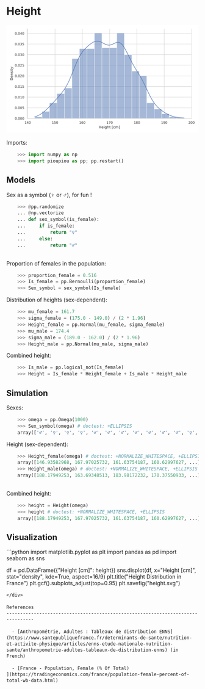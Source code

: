 Height
================================================================================


![Height](images/height.svg)



Imports:

```python
    >>> import numpy as np
    >>> import pioupiou as pp; pp.restart()

```

Models
--------------------------------------------------------------------------------

Sex as a symbol (♀ or ♂), for fun !

```python
    >>> @pp.randomize
    ... @np.vectorize
    ... def sex_symbol(is_female):
    ...     if is_female:
    ...         return "♀"
    ...     else:
    ...         return "♂"
 
```

Proportion of females in the population:

```python
    >>> proportion_female = 0.516
    >>> Is_female = pp.Bernoulli(proportion_female)
    >>> Sex_symbol = sex_symbol(Is_female)

```

Distribution of heights (sex-dependent):

```python
    >>> mu_female = 161.7
    >>> sigma_female = (175.0 - 149.0) / (2 * 1.96)
    >>> Height_female = pp.Normal(mu_female, sigma_female)
    >>> mu_male = 174.4
    >>> sigma_male = (189.0 - 162.0) / (2 * 1.96)
    >>> Height_male = pp.Normal(mu_male, sigma_male)


```

Combined height:

```python
    >>> Is_male = pp.logical_not(Is_female)
    >>> Height = Is_female * Height_female + Is_male * Height_male

```

Simulation
--------------------------------------------------------------------------------

Sexes:

```python
    >>> omega = pp.Omega(1000)
    >>> Sex_symbol(omega) # doctest: +ELLIPSIS
    array(['♂', '♀', '♀', '♀', '♂', '♂', '♂', '♂', '♂', '♂', '♂', '♀', ...)

```

Height (sex-dependent):

```python
    >>> Height_female(omega) # doctest: +NORMALIZE_WHITESPACE, +ELLIPSIS
    array([146.93582968, 167.97025732, 161.63754187, 160.62997627, ...])
    >>> Height_male(omega) # doctest: +NORMALIZE_WHITESPACE, +ELLIPSIS
    array([188.17949253, 163.69348513, 183.98172232, 170.37550933, ...])
    
```

Combined height:
```python
    >>> height = Height(omega)
    >>> height # doctest: +NORMALIZE_WHITESPACE, +ELLIPSIS
    array([188.17949253, 167.97025732, 161.63754187, 160.62997627, ...])

```

Visualization
--------------------------------------------------------------------------------

<div class="viz">
```python
import matplotlib.pyplot as plt
import pandas as pd
import seaborn as sns

df = pd.DataFrame({"Height [cm]": height})
sns.displot(df, x="Height [cm]", stat="density", kde=True, aspect=16/9)
plt.title("Height Distribution in France")
plt.gcf().subplots_adjust(top=0.95)
plt.savefig("height.svg")
```
</div>

References
--------------------------------------------------------------------------------

  - [Anthropométrie, Adultes : Tableaux de distribution ENNS](https://www.santepubliquefrance.fr/determinants-de-sante/nutrition-et-activite-physique/articles/enns-etude-nationale-nutrition-sante/anthropometrie-adultes-tableaux-de-distribution-enns) (in French)

  - [France - Population, Female (% Of Total)
](https://tradingeconomics.com/france/population-female-percent-of-total-wb-data.html)